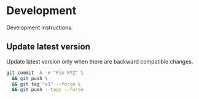 # Development

Development instructions.

## Update latest version

Update latest version only when there are backward compatible changes.

```sh
git commit -A -m "Fix XYZ" \
  && git push \
  && git tag "v1" --force \
  && git push --tags --force
```
